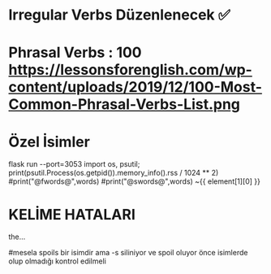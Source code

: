 # Irregular Verbs Düzenlenecek ✅
# Phrasal Verbs : 100 https://lessonsforenglish.com/wp-content/uploads/2019/12/100-Most-Common-Phrasal-Verbs-List.png 
# Özel İsimler





flask run  --port=3053
import os, psutil; print(psutil.Process(os.getpid()).memory_info().rss / 1024 ** 2)
#print("@fwords@",words)
#print("@swords@",words)
~{{ element[1][0] }}


# KELİME HATALARI
the…


#mesela
spoils bir isimdir ama -s siliniyor ve spoil oluyor önce isimlerde olup olmadığı kontrol edilmeli



